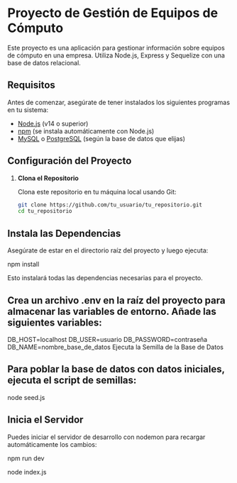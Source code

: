 # Proyecto de Gestión de Equipos de Cómputo

Este proyecto es una aplicación para gestionar información sobre equipos de cómputo en una empresa. Utiliza Node.js, Express y Sequelize con una base de datos relacional.

## Requisitos

Antes de comenzar, asegúrate de tener instalados los siguientes programas en tu sistema:

- [Node.js](https://nodejs.org/) (v14 o superior)
- [npm](https://www.npmjs.com/) (se instala automáticamente con Node.js)
- [MySQL](https://www.mysql.com/) o [PostgreSQL](https://www.postgresql.org/) (según la base de datos que elijas)

## Configuración del Proyecto

1. **Clona el Repositorio**

   Clona este repositorio en tu máquina local usando Git:

   ```bash
   git clone https://github.com/tu_usuario/tu_repositorio.git
   cd tu_repositorio

## Instala las Dependencias

Asegúrate de estar en el directorio raíz del proyecto y luego ejecuta:

  npm install

Esto instalará todas las dependencias necesarias para el proyecto.

## Crea un archivo .env en la raíz del proyecto para almacenar las variables de entorno. Añade las siguientes variables:

  DB_HOST=localhost
  DB_USER=usuario
  DB_PASSWORD=contraseña
  DB_NAME=nombre_base_de_datos
  Ejecuta la Semilla de la Base de Datos

## Para poblar la base de datos con datos iniciales, ejecuta el script de semillas:

  node seed.js

## Inicia el Servidor

  Puedes iniciar el servidor de desarrollo con nodemon para recargar automáticamente los cambios:

  npm run dev

  node index.js
